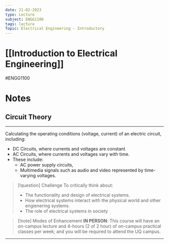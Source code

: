 ```yaml
---
date: 21-02-2023
type: Lecture
subject: ENGG1100
tags: lecture
Topic: Electrical Engineering - Introductory
---
```

# [[Introduction to Electrical Engineering]]
#ENGG1100
# Notes

## Circuit Theory
---
Calculating the operating conditions (voltage, current) of an electric circuit, including:

- DC Circuits, where currents and voltages are constant
- AC Circuits, where currents and voltages vary with time.
- These include:
	- AC power supply circuits,
	- Multimedia signals such as audio and video represented by time-varying voltages.

> [!question] Challenge
> To critically think about:
> - The functionality and design of electrical systems.
> - How electrical systems interact with the physical world and other engienering systems.
> - The role of electrical systems in society
> 

> [!note] Modes of Enhancement
>  **IN PERSON**: This course will have an on-campus lecture and 4-hours (2 of 2 hour) of on-campus practical classes per week; and you will be required to attend the UQ campus.

---






